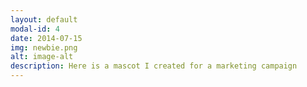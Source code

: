```yaml
---
layout: default
modal-id: 4
date: 2014-07-15
img: newbie.png
alt: image-alt
description: Here is a mascot I created for a marketing campaign
---
```

